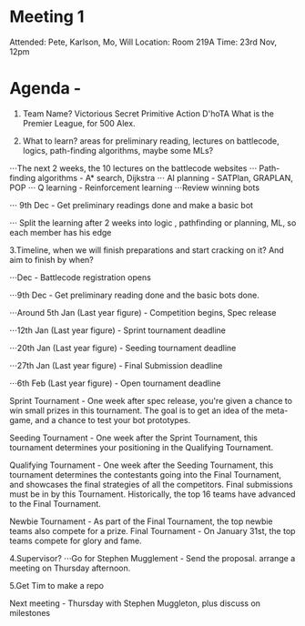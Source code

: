 # Meeting 1
Attended: Pete, Karlson, Mo, Will
Location: Room 219A
Time: 23rd Nov, 12pm

# Agenda - 
1. Team Name?
Victorious Secret
Primitive Action
D'hoTA
What is the Premier League, for 500 Alex.

2. What to learn? areas for preliminary reading, lectures on battlecode, logics, path-finding algorithms, maybe some MLs?

⋅⋅⋅The next 2 weeks, the 10 lectures on the battlecode websites
⋅⋅⋅ Path-finding algorithms - A* search, Dijkstra
⋅⋅⋅ AI planning - SATPlan, GRAPLAN, POP
⋅⋅⋅ Q learning - Reinforcement learning
⋅⋅⋅Review winning bots

⋅⋅⋅ 9th Dec - Get preliminary readings done and make a basic bot

⋅⋅⋅ Split the learning after 2 weeks into logic , pathfinding or planning, ML, so each member has his edge

3.Timeline, when we will finish preparations and start cracking on it? And aim to finish by when?

⋅⋅⋅Dec - Battlecode registration opens

⋅⋅⋅9th Dec - Get preliminary reading done and the basic bots done.
 
⋅⋅⋅Around 5th Jan (Last year figure) - Competition begins, Spec release

⋅⋅⋅12th Jan (Last year figure)  - Sprint tournament deadline

⋅⋅⋅20th Jan (Last year figure)  - Seeding tournament deadline

⋅⋅⋅27th Jan (Last year figure) - Final Submission deadline

⋅⋅⋅6th Feb (Last year figure) - Open tournament deadline

Sprint Tournament - One week after spec release, you're given a chance to win small prizes in this tournament. The goal is to get an idea of the meta-game, and a chance to test your bot prototypes.

Seeding Tournament - One week after the Sprint Tournament, this tournament determines your positioning in the Qualifying Tournament.

Qualifying Tournament - One week after the Seeding Tournament, this tournament determines the contestants going into the Final Tournament, and showcases the final strategies of all the competitors. Final submissions must be in by this Tournament. Historically, the top 16 teams have advanced to the Final Tournament.

Newbie Tournament - As part of the Final Tournament, the top newbie teams also compete for a prize.
Final Tournament - On January 31st, the top teams compete for glory and fame.

4.Supervisor?
⋅⋅⋅Go for Stephen Mugglement  - Send the proposal. arrange a meeting on Thursday afternoon.

5.Get Tim to make a repo 


Next meeting - Thursday with Stephen Muggleton, plus discuss on milestones
